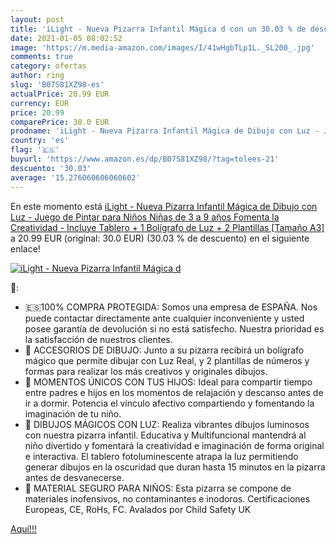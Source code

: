 ```yaml
---
layout: post
title: 'iLight - Nueva Pizarra Infantil Mágica d con un 30.03 % de descuento'
date: 2021-01-05 08:02:52
image: 'https://m.media-amazon.com/images/I/41wHgbTLp1L._SL200_.jpg'
comments: true
category: ofertas
author: ring
slug: 'B07S81XZ98-es'
actualPrice: 20.99 EUR
currency: EUR
price: 20.99
comparePrice: 30.0 EUR
prodname: 'iLight - Nueva Pizarra Infantil Mágica de Dibujo con Luz - Juego de Pintar para Niños Niñas de 3 a 9 años Fomenta la Creatividad - Incluye Tablero + 1 Bolígrafo de Luz + 2 Plantillas [Tamaño A3]'
country: 'es'
flag: '🇪🇸'
buyurl: 'https://www.amazon.es/dp/B07S81XZ98/?tag=tolees-21'
descuento: '30.03'
average: '15.276060606060602'
---
```


En este momento está [iLight - Nueva Pizarra Infantil Mágica de Dibujo con Luz - Juego de Pintar para Niños Niñas de 3 a 9 años Fomenta la Creatividad - Incluye Tablero + 1 Bolígrafo de Luz + 2 Plantillas [Tamaño A3]](https://www.amazon.es/dp/B07S81XZ98/?tag=tolees-21) a 20.99 EUR (original: 30.0 EUR) (30.03 %  de descuento) en el siguiente enlace!

[![iLight - Nueva Pizarra Infantil Mágica d](https://m.media-amazon.com/images/I/41wHgbTLp1L._SL200_.jpg)](https://www.amazon.es/dp/B07S81XZ98/?tag=tolees-21)

🔎:

- 🇪🇸100% COMPRA PROTEGIDA: Somos una empresa de ESPAÑA. Nos puede contactar directamente ante cualquier inconveniente y usted posee garantía de devolución si no está satisfecho. Nuestra prioridad es la satisfacción de nuestros clientes.
- 🌟 ACCESORIOS DE DIBUJO: Junto a su pizarra recibirá un bolígrafo mágico que permite dibujar con Luz Real, y 2 plantillas de números y formas para realizar los más creativos y originales dibujos.
- 🌟 MOMENTOS ÚNICOS CON TUS HIJOS: Ideal para compartir tiempo entre padres e hijos en los momentos de relajación y descanso antes de ir a dormir. Potencia el vínculo afectivo compartiendo y fomentando la imaginación de tu niño.
- 🌟 DIBUJOS MÁGICOS CON LUZ: Realiza vibrantes dibujos luminosos con nuestra pizarra infantil. Educativa y Multifuncional mantendrá al niño divertido y fomentará la creatividad e imaginación de forma original e interactiva. El tablero fotoluminescente atrapa la luz permitiendo generar dibujos en la oscuridad que duran hasta 15 minutos en la pizarra antes de desvanecerse.
- 🌟 MATERIAL SEGURO PARA NIÑOS: Esta pizarra se compone de materiales inofensivos, no contaminantes e inodoros. Certificaciones Europeas, CE, RoHs, FC. Avalados por Child Safety UK

[Aquí!!!](https://www.amazon.es/dp/B07S81XZ98/?tag=tolees-21)
